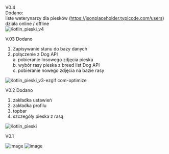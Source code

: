 V0.4<br>
Dodano:<br>
liste weterynarzy dla piesków (https://jsonplaceholder.typicode.com/users)<br>
działa online / offline<br>
![Kotlin_pieski_v4](https://github.com/user-attachments/assets/ef80faa7-84b7-48e9-ba30-44c090db3fbe)


V.03
Dodano
1. Zapisywanie stanu do bazy danych
2. połączenie z Dog API <br>
   a. pobieranie losowego zdjęcia pieska <br>
   b. wybór rasy pieska z breed list Dog API <br>
   c. pobieranie nowego zdjęcia na bazie rasy <br>
   
![Kotlin_pieski_v3-ezgif com-optimize](https://github.com/user-attachments/assets/11f62ba4-3c38-4745-adf6-46b24737de24)





V0.2
Dodano
1. zakładka ustawień
2. zakładka profilu
3. topbar
4. szczegóły pieska z rasą

![Kotlin_pieski](https://github.com/user-attachments/assets/74863f70-bab1-4fca-925c-00c1bff32003)


V0.1

![image](https://github.com/user-attachments/assets/9c59ce7e-1171-46fb-a70c-f242284aa15f)
![image](https://github.com/user-attachments/assets/61850b05-342b-4c05-8a2f-38c98ba82841)
